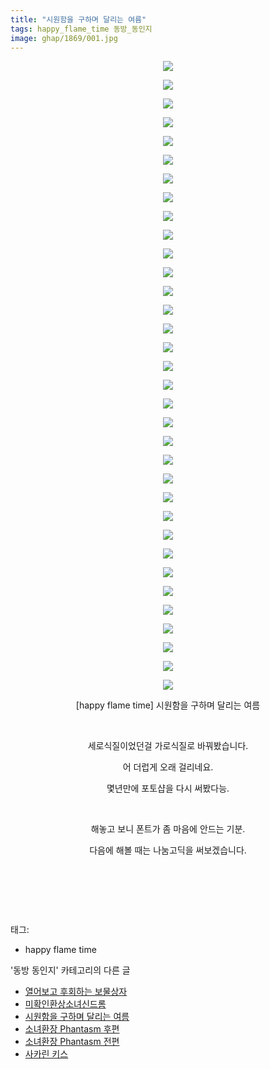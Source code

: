 ```yaml
---
title: "시원함을 구하며 달리는 여름"
tags: happy_flame_time 동방_동인지
image: ghap/1869/001.jpg
---
```

<div class="article">
<p style="text-align: center; clear: none; float: none;"></p>
<p style="text-align: center; clear: none; float: none;"></p>
<p style="text-align: center; clear: none; float: none;"></p>
<p style="text-align: center; clear: none; float: none;"></p>
<p style="text-align: center; clear: none; float: none;"></p>
<p style="text-align: center; clear: none; float: none;"></p>
<p style="text-align: center; clear: none; float: none;"></p>
<p style="text-align: center; clear: none; float: none;"></p>
<p style="text-align: center; clear: none; float: none;"></p>
<p style="text-align: center; clear: none; float: none;"></p>
<p style="text-align: center; clear: none; float: none;"></p>
<p style="text-align: center; clear: none; float: none;"></p>
<p style="text-align: center; clear: none; float: none;"></p>
<p style="text-align: center; clear: none; float: none;"></p>
<p style="text-align: center; clear: none; float: none;"></p>
<p style="text-align: center; clear: none; float: none;"></p>
<p style="text-align: center; clear: none; float: none;"></p>
<p style="text-align: center; clear: none; float: none;"></p>
<p style="text-align: center; clear: none; float: none;"></p>
<p style="text-align: center; clear: none; float: none;"></p>
<p style="text-align: center; clear: none; float: none;"></p>
<p style="text-align: center; clear: none; float: none;"></p>
<p style="text-align: center; clear: none; float: none;"></p>
<p style="text-align: center; clear: none; float: none;"></p>
<p style="text-align: center; clear: none; float: none;"></p>
<p style="text-align: center; clear: none; float: none;"></p>
<p style="text-align: center; clear: none; float: none;"></p>
<p style="text-align: center; clear: none; float: none;"></p>
<p style="text-align: center; clear: none; float: none;"></p>
<p style="text-align: center; clear: none; float: none;"></p>
<p style="text-align: center; clear: none; float: none;"></p>
<p style="text-align: center; clear: none; float: none;"></p>
<p style="text-align: center; clear: none; float: none;"></p>
<p style="text-align: center; clear: none; float: none;"><img src="{{ site.nasurl }}/ghap/1869/001.jpg"/></p>
<p style="text-align: center; clear: none; float: none;"><img src="{{ site.nasurl }}/ghap/1869/002.jpg"/></p>
<p style="text-align: center; clear: none; float: none;"><img src="{{ site.nasurl }}/ghap/1869/003.jpg"/></p>
<p style="text-align: center; clear: none; float: none;"><img src="{{ site.nasurl }}/ghap/1869/004.jpg"/></p>
<p style="text-align: center; clear: none; float: none;"><img src="{{ site.nasurl }}/ghap/1869/005.jpg"/></p>
<p style="text-align: center; clear: none; float: none;"><img src="{{ site.nasurl }}/ghap/1869/006.jpg"/></p>
<p style="text-align: center; clear: none; float: none;"><img src="{{ site.nasurl }}/ghap/1869/007.jpg"/></p>
<p style="text-align: center; clear: none; float: none;"><img src="{{ site.nasurl }}/ghap/1869/008.jpg"/></p>
<p style="text-align: center; clear: none; float: none;"><img src="{{ site.nasurl }}/ghap/1869/009.jpg"/></p>
<p style="text-align: center; clear: none; float: none;"><img src="{{ site.nasurl }}/ghap/1869/010.jpg"/></p>
<p style="text-align: center; clear: none; float: none;"><img src="{{ site.nasurl }}/ghap/1869/011.jpg"/></p>
<p style="text-align: center; clear: none; float: none;"><img src="{{ site.nasurl }}/ghap/1869/012.jpg"/></p>
<p style="text-align: center; clear: none; float: none;"><img src="{{ site.nasurl }}/ghap/1869/013.jpg"/></p>
<p style="text-align: center; clear: none; float: none;"><img src="{{ site.nasurl }}/ghap/1869/014.jpg"/></p>
<p style="text-align: center; clear: none; float: none;"><img src="{{ site.nasurl }}/ghap/1869/015.jpg"/></p>
<p style="text-align: center; clear: none; float: none;"><img src="{{ site.nasurl }}/ghap/1869/016.jpg"/></p>
<p style="text-align: center; clear: none; float: none;"><img src="{{ site.nasurl }}/ghap/1869/017.jpg"/></p>
<p style="text-align: center; clear: none; float: none;"><img src="{{ site.nasurl }}/ghap/1869/018.jpg"/></p>
<p style="text-align: center; clear: none; float: none;"><img src="{{ site.nasurl }}/ghap/1869/019.jpg"/></p>
<p style="text-align: center; clear: none; float: none;"><img src="{{ site.nasurl }}/ghap/1869/020.jpg"/></p>
<p style="text-align: center; clear: none; float: none;"><img src="{{ site.nasurl }}/ghap/1869/021.jpg"/></p>
<p style="text-align: center; clear: none; float: none;"><img src="{{ site.nasurl }}/ghap/1869/022.jpg"/></p>
<p style="text-align: center; clear: none; float: none;"><img src="{{ site.nasurl }}/ghap/1869/023.jpg"/></p>
<p style="text-align: center; clear: none; float: none;"><img src="{{ site.nasurl }}/ghap/1869/024.jpg"/></p>
<p style="text-align: center; clear: none; float: none;"><img src="{{ site.nasurl }}/ghap/1869/025.jpg"/></p>
<p style="text-align: center; clear: none; float: none;"><img src="{{ site.nasurl }}/ghap/1869/026.jpg"/></p>
<p style="text-align: center; clear: none; float: none;"><img src="{{ site.nasurl }}/ghap/1869/027.jpg"/></p>
<p style="text-align: center; clear: none; float: none;"><img src="{{ site.nasurl }}/ghap/1869/028.jpg"/></p>
<p style="text-align: center; clear: none; float: none;"><img src="{{ site.nasurl }}/ghap/1869/029.jpg"/></p>
<p style="text-align: center; clear: none; float: none;"><img src="{{ site.nasurl }}/ghap/1869/030.jpg"/></p>
<p style="text-align: center; clear: none; float: none;"><img src="{{ site.nasurl }}/ghap/1869/031.jpg"/></p>
<p style="text-align: center; clear: none; float: none;"><img src="{{ site.nasurl }}/ghap/1869/032.jpg"/></p>
<p style="text-align: center; clear: none; float: none;"><img src="{{ site.nasurl }}/ghap/1869/033.jpg"/></p>
<p style="text-align: center; clear: none; float: none;"><img src="{{ site.nasurl }}/ghap/1869/034.jpg"/></p>
<p style="text-align: center; clear: none; float: none;">[happy flame time] 시원함을 구하며 달리는 여름</p>
<p style="text-align: center; clear: none; float: none;"><br/></p>
<p style="text-align: center; clear: none; float: none;">세로식질이었던걸 가로식질로 바꿔봤습니다.</p>
<p style="text-align: center; clear: none; float: none;">어 더럽게 오래 걸리네요.</p>
<p style="text-align: center; clear: none; float: none;">몇년만에 포토샵을 다시 써봤다능.</p>
<p style="text-align: center; clear: none; float: none;"><br/></p>
<p style="text-align: center; clear: none; float: none;">해놓고 보니 폰트가 좀 마음에 안드는 기분.</p>
<p style="text-align: center; clear: none; float: none;">다음에 해볼 때는 나눔고딕을 써보겠습니다.</p>
<p style="text-align: center; clear: none; float: none;"><br/></p>
<p><br/></p>
<p><br/></p>
</div><div class="tagTrail">
<p>태그: </p>
<ul>
<li>happy flame time</li>
</ul>
</div><div class="another">
<p>'동방 동인지' 카테고리의 다른 글</p>
<ul>
<li><a href="/2016-08-27-ghap_1872">열어보고 후회하는 보물상자</a></li>
<li><a href="/2016-08-27-ghap_1871">미확인환상소녀신드롬</a></li>
<li><a href="/2016-08-27-ghap_1869">시원함을 구하며 달리는 여름</a></li>
<li><a href="/2016-08-27-ghap_1868">소녀환장 Phantasm 후편</a></li>
<li><a href="/2016-08-27-ghap_1867">소녀환장 Phantasm 전편</a></li>
<li><a href="/2016-08-27-ghap_1866">사카린 키스</a></li>
</ul>
</div><div class="cb_module cb_fluid">
<div class="cb_wrt cb_profile">
</div><!-- commentList close -->
</div>
<br/>
<p id="refer"></p>
<br/>
